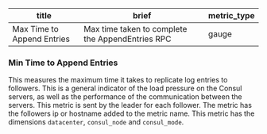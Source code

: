 title | brief | metric_type
------|-------|------------
Max Time to Append Entries | Max time taken to complete the AppendEntries RPC | gauge

### Min Time to Append Entries
This measures the maximum time it takes to replicate log entries to followers. This is a general indicator of the load pressure on the Consul servers, as well as the performance of the communication between the servers. This metric is sent by the leader for each follower. The metric has the followers ip or hostname added to the metric name. This metric has the dimensions `datacenter`, `consul_node` and `consul_mode`.